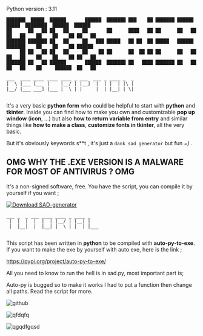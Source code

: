 Python version : 3.11
```
███████  █████  ██████       ██████  ███████ ███    ██ ███████ ██████   █████  ████████  ██████  ██████  
██      ██   ██ ██   ██     ██       ██      ████   ██ ██      ██   ██ ██   ██    ██    ██    ██ ██   ██ 
███████ ███████ ██   ██     ██   ███ █████   ██ ██  ██ █████   ██████  ███████    ██    ██    ██ ██████  
     ██ ██   ██ ██   ██     ██    ██ ██      ██  ██ ██ ██      ██   ██ ██   ██    ██    ██    ██ ██   ██ 
███████ ██   ██ ██████       ██████  ███████ ██   ████ ███████ ██   ██ ██   ██    ██     ██████  ██   ██ 
```
```
___  ____ ____ ____ ____ _ ___  ___ _ ____ _  _ 
|  \ |___ [__  |    |__/ | |__]  |  | |  | |\ | 
|__/ |___ ___] |___ |  \ | |     |  | |__| | \| 
                                                
```

It's a very basic **python form** who could be helpful to start with **python** and
**tkinter**. 
Inside you can find how to make you own and customizable **pop up window** (**icon**, ...)
but also **how to return variable from entry** and similar things like
**how to make a class**, **customize fonts in tkinter**, all the very basic.

But it's obviously keywords s**t , it's just a `dank sad generator` but fun *=)* .

## OMG WHY THE .EXE VERSION IS A MALWARE FOR MOST OF ANTIVIRUS ? OMG

It's a non-signed software, free. You have the script, you can compile it
by yourself if you want ;

[![Download SAD-generator](https://a.fsdn.com/con/app/sf-download-button)](https://sourceforge.net/projects/sad-generator/files/latest/download)

```
___ _  _ ___ ____ ____ _ ____ _    
 |  |  |  |  |  | |__/ | |__| |    
 |  |__|  |  |__| |  \ | |  | |___ 
                                   
```

This script has been written in **python** to be compiled with **auto-py-to-exe**.
If you want to make the exe by yourself with auto exe, here is the link ;

https://pypi.org/project/auto-py-to-exe/


All you need to know to run the hell is in sad.py, most important part is;

Auto-py is bugged so to make it works I had to put a function then change all paths.
Read the script for more.


![github](https://user-images.githubusercontent.com/92639080/198071947-601d9cdf-8f51-49e5-95bb-407792afa682.jpg)

![qfdqfq](https://user-images.githubusercontent.com/92639080/198072668-c994c2ac-2c46-4535-96b8-405636730c62.jpg)

![qgqdfgqsd](https://user-images.githubusercontent.com/92639080/198072685-6c5f35c7-92a2-49ad-bad5-174abbbfd891.jpg)
